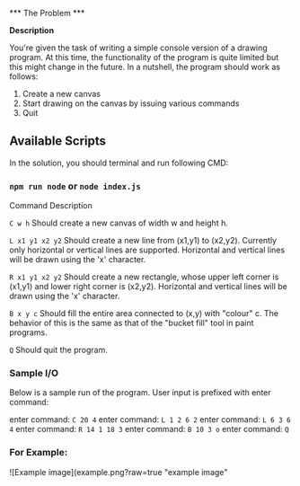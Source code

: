 *** The Problem ***

__Description__

You're given the task of writing a simple console version of a drawing program. 
At this time, the functionality of the program is quite limited but this might change in the future. 
In a nutshell, the program should work as follows:
 1. Create a new canvas
 2. Start drawing on the canvas by issuing various commands
 3. Quit

## Available Scripts
In the solution, you should terminal and run following CMD:
### `npm run node` or  `node index.js`

Command 		Description

`C w h`           Should create a new canvas of width w and height h.

`L x1 y1 x2 y2`   Should create a new line from (x1,y1) to (x2,y2). Currently only
                horizontal or vertical lines are supported. Horizontal and vertical lines
                will be drawn using the 'x' character.

`R x1 y1 x2 y2`  Should create a new rectangle, whose upper left corner is (x1,y1) and
                lower right corner is (x2,y2). Horizontal and vertical lines will be drawn
                using the 'x' character.

`B x y c`         Should fill the entire area connected to (x,y) with "colour" c. The
                behavior of this is the same as that of the "bucket fill" tool in paint
                programs.

`Q`               Should quit the program.

### __Sample I/O__

Below is a sample run of the program. User input is prefixed with enter command:

enter command: `C 20 4`
enter command: `L 1 2 6 2`
enter command: `L 6 3 6 4`
enter command: `R 14 1 18 3`
enter command: `B 10 3 o`
enter command: `Q`

### For Example:
![Example image](example.png?raw=true "example image"

